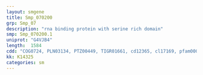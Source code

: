 ```yaml
---
layout: smgene
title: Smp_070200
grp: Smp_07
description: "rna binding protein with serine rich domain"
smp: Smp_070200.1
uniprot: "G4VJB4"
length:  1584
cdd: "COG0724, PLN03134, PTZ00449, TIGR01661, cd12365, cl17169, pfam00076, pfam09726, pfam14259, smart00360"
kk: K14325
categories: sm
---
```

